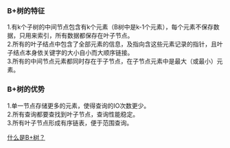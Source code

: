 
### B+树的特征
1.有k个子树的中间节点包含有k个元素（B树中是k-1个元素），每个元素不保存数据，只用来索引，所有数据都保存在叶子节点。  
2.所有的叶子结点中包含了全部元素的信息，及指向含这些元素记录的指针，且叶子结点本身依关键字的大小自小而大顺序链接。    
3.所有的中间节点元素都同时存在于子节点，在子节点元素中是最大（或最小）元素。  

### B+树的优势  
1.单一节点存储更多的元素，使得查询的IO次数更少。  
2.所有查询都要查找到叶子节点，查询性能稳定。  
3.所有叶子节点形成有序链表，便于范围查询。  


[什么是B+树？](https://zhuanlan.zhihu.com/p/54102723)
